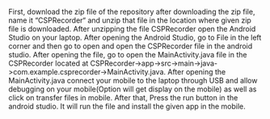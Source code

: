 First, download the zip file of the repository after downloading the zip file, name it “CSPRecorder“ and unzip that file in the location where given zip file is downloaded. After unzipping the file CSPRecorder open the Android Studio on your laptop. After opening the Android Studio, go to File  in the left corner and then go to open and open the CSPRecorder file in the android studio. After opening the file, go to open the MainActivity.java file in the CSPRecorder located at CSPRecorder->app->src->main->java->com.example.csprecorder->MainActivity.java. After opening the MainActivity.java connect your mobile to the laptop through USB and allow debugging on your mobile(Option will get display on the mobile) as well as click on transfer files in mobile. After that, Press the run button in the android studio. It will run the file and install the given app in the mobile.
